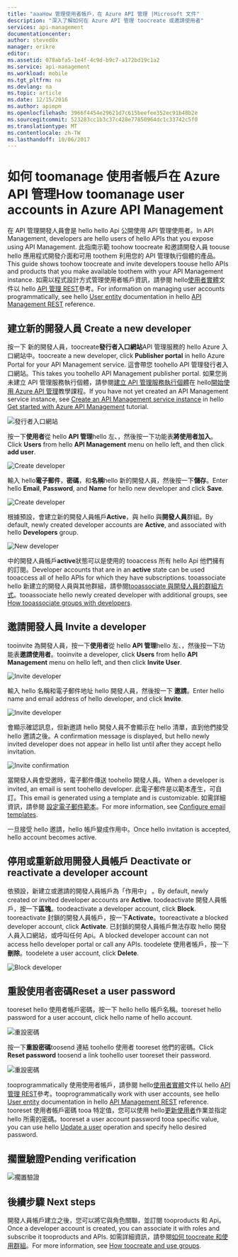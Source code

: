 ```yaml
---
title: "aaaHow 管理使用者帳戶，在 Azure API 管理 |Microsoft 文件"
description: "深入了解如何在 Azure API 管理 toocreate 或邀請使用者"
services: api-management
documentationcenter: 
author: steved0x
manager: erikre
editor: 
ms.assetid: 078abfa5-1e4f-4c9d-b9c7-a172bd19c1a2
ms.service: api-management
ms.workload: mobile
ms.tgt_pltfrm: na
ms.devlang: na
ms.topic: article
ms.date: 12/15/2016
ms.author: apimpm
ms.openlocfilehash: 3966f4454e29621d7c615beefee352ec91b48b2e
ms.sourcegitcommit: 523283cc1b3c37c428e77850964dc1c33742c5f0
ms.translationtype: MT
ms.contentlocale: zh-TW
ms.lasthandoff: 10/06/2017
---
```

# <a name="how-toomanage-user-accounts-in-azure-api-management"></a><span data-ttu-id="a1850-103">如何 toomanage 使用者帳戶在 Azure API 管理</span><span class="sxs-lookup"><span data-stu-id="a1850-103">How toomanage user accounts in Azure API Management</span></span>
<span data-ttu-id="a1850-104">在 API 管理開發人員會是 hello hello Api 公開使用 API 管理使用者。</span><span class="sxs-lookup"><span data-stu-id="a1850-104">In API Management, developers are hello users of hello APIs that you expose using API Management.</span></span> <span data-ttu-id="a1850-105">此指南示範 toohow toocreate 和邀請開發人員 toouse hello 應用程式開發介面和可用 toothem 利用您的 API 管理執行個體的產品。</span><span class="sxs-lookup"><span data-stu-id="a1850-105">This guide shows toohow toocreate and invite developers toouse hello APIs and products that you make available toothem with your API Management instance.</span></span> <span data-ttu-id="a1850-106">如需以程式設計方式管理使用者帳戶資訊，請參閱 hello[使用者實體](https://msdn.microsoft.com/library/azure/dn776330.aspx)文件以 hello [API 管理 REST](https://msdn.microsoft.com/library/azure/dn776326.aspx)參考。</span><span class="sxs-lookup"><span data-stu-id="a1850-106">For information on managing user accounts programmatically, see hello [User entity](https://msdn.microsoft.com/library/azure/dn776330.aspx) documentation in hello [API Management REST](https://msdn.microsoft.com/library/azure/dn776326.aspx) reference.</span></span>

## <span data-ttu-id="a1850-107"><a name="create-developer"> </a>建立新的開發人員</span><span class="sxs-lookup"><span data-stu-id="a1850-107"><a name="create-developer"> </a>Create a new developer</span></span>
<span data-ttu-id="a1850-108">按一下 新的開發人員，toocreate**發行者入口網站**API 管理服務的 hello Azure 入口網站中。</span><span class="sxs-lookup"><span data-stu-id="a1850-108">toocreate a new developer, click **Publisher portal** in hello Azure Portal for your API Management service.</span></span> <span data-ttu-id="a1850-109">這會帶您 toohello API 管理發行者入口網站。</span><span class="sxs-lookup"><span data-stu-id="a1850-109">This takes you toohello API Management publisher portal.</span></span> <span data-ttu-id="a1850-110">如果您尚未建立 API 管理服務執行個體，請參閱[建立 API 管理服務執行個體][ Create an API Management service instance]在 hello[開始使用 Azure API 管理][Get started with Azure API Management]教學課程。</span><span class="sxs-lookup"><span data-stu-id="a1850-110">If you have not yet created an API Management service instance, see [Create an API Management service instance][Create an API Management service instance] in hello [Get started with Azure API Management][Get started with Azure API Management] tutorial.</span></span>

![發行者入口網站][api-management-management-console]

<span data-ttu-id="a1850-112">按一下**使用者**從 hello **API 管理**hello 左、，然後按一下功能表**將使用者加入**。</span><span class="sxs-lookup"><span data-stu-id="a1850-112">Click **Users** from hello **API Management** menu on hello left, and then click **add user**.</span></span>

![Create developer][api-management-create-developer]

<span data-ttu-id="a1850-114">輸入 hello**電子郵件**，**密碼**，和**名稱**hello 新的開發人員，然後按一下**儲存**。</span><span class="sxs-lookup"><span data-stu-id="a1850-114">Enter hello **Email**, **Password**, and **Name** for hello new developer and click **Save**.</span></span>

![Create developer][api-management-add-new-user]

<span data-ttu-id="a1850-116">根據預設，會建立新的開發人員帳戶**Active**，與 hello 與**開發人員**群組。</span><span class="sxs-lookup"><span data-stu-id="a1850-116">By default, newly created developer accounts are **Active**, and associated with hello **Developers** group.</span></span>

![New developer][api-management-new-developer]

<span data-ttu-id="a1850-118">中的開發人員帳戶**active**狀態可以是使用的 tooaccess 所有 hello Api 他們擁有的訂閱。</span><span class="sxs-lookup"><span data-stu-id="a1850-118">Developer accounts that are in an **active** state can be used tooaccess all of hello APIs for which they have subscriptions.</span></span> <span data-ttu-id="a1850-119">tooassociate hello 新建立的開發人員與其他群組，請參閱[tooassociate 與開發人員的群組方式][How tooassociate groups with developers]。</span><span class="sxs-lookup"><span data-stu-id="a1850-119">tooassociate hello newly created developer with additional groups, see [How tooassociate groups with developers][How tooassociate groups with developers].</span></span>

## <span data-ttu-id="a1850-120"><a name="invite-developer"> </a>邀請開發人員</span><span class="sxs-lookup"><span data-stu-id="a1850-120"><a name="invite-developer"> </a>Invite a developer</span></span>
<span data-ttu-id="a1850-121">tooinvite 為開發人員，按一下**使用者**從 hello **API 管理**hello 左、，然後按一下功能表**邀請使用者**。</span><span class="sxs-lookup"><span data-stu-id="a1850-121">tooinvite a developer, click **Users** from hello **API Management** menu on hello left, and then click **Invite User**.</span></span>

![Invite developer][api-management-invite-developer]

<span data-ttu-id="a1850-123">輸入 hello 名稱和電子郵件地址 hello 開發人員，然後按一下 **邀請**。</span><span class="sxs-lookup"><span data-stu-id="a1850-123">Enter hello name and email address of hello developer, and click **Invite**.</span></span>

![Invite developer][api-management-invite-developer-window]

<span data-ttu-id="a1850-125">會顯示確認訊息，但新邀請 hello 開發人員不會顯示在 hello 清單，直到他們接受 hello 邀請之後。</span><span class="sxs-lookup"><span data-stu-id="a1850-125">A confirmation message is displayed, but hello newly invited developer does not appear in hello list until after they accept hello invitation.</span></span> 

![Invite confirmation][api-management-invite-developer-confirmation]

<span data-ttu-id="a1850-127">當開發人員會受邀時，電子郵件傳送 toohello 開發人員。</span><span class="sxs-lookup"><span data-stu-id="a1850-127">When a developer is invited, an email is sent toohello developer.</span></span> <span data-ttu-id="a1850-128">此電子郵件是以範本產生，可自訂。</span><span class="sxs-lookup"><span data-stu-id="a1850-128">This email is generated using a template and is customizable.</span></span> <span data-ttu-id="a1850-129">如需詳細資訊，請參閱 [設定電子郵件範本][Configure email templates]。</span><span class="sxs-lookup"><span data-stu-id="a1850-129">For more information, see [Configure email templates][Configure email templates].</span></span>

<span data-ttu-id="a1850-130">一旦接受 hello 邀請，hello 帳戶變成作用中。</span><span class="sxs-lookup"><span data-stu-id="a1850-130">Once hello invitation is accepted, hello account becomes active.</span></span>

## <span data-ttu-id="a1850-131"><a name="block-developer"> </a> 停用或重新啟用開發人員帳戶</span><span class="sxs-lookup"><span data-stu-id="a1850-131"><a name="block-developer"> </a> Deactivate or reactivate a developer account</span></span>
<span data-ttu-id="a1850-132">依預設，新建立或邀請的開發人員帳戶為「作用中」 。</span><span class="sxs-lookup"><span data-stu-id="a1850-132">By default, newly created or invited developer accounts are **Active**.</span></span> <span data-ttu-id="a1850-133">toodeactivate 開發人員帳戶，按一下**區塊**。</span><span class="sxs-lookup"><span data-stu-id="a1850-133">toodeactivate a developer account, click **Block**.</span></span> <span data-ttu-id="a1850-134">tooreactivate 封鎖的開發人員帳戶，按一下**Activate**。</span><span class="sxs-lookup"><span data-stu-id="a1850-134">tooreactivate a blocked developer account, click **Activate**.</span></span> <span data-ttu-id="a1850-135">已封鎖的開發人員帳戶無法存取 hello 開發人員入口網站，或呼叫任何 Api。</span><span class="sxs-lookup"><span data-stu-id="a1850-135">A blocked developer account can not access hello developer portal or call any APIs.</span></span> <span data-ttu-id="a1850-136">toodelete 使用者帳戶，按一下**刪除**。</span><span class="sxs-lookup"><span data-stu-id="a1850-136">toodelete a user account, click **Delete**.</span></span>

![Block developer][api-management-new-developer]

## <a name="reset-a-user-password"></a><span data-ttu-id="a1850-138">重設使用者密碼</span><span class="sxs-lookup"><span data-stu-id="a1850-138">Reset a user password</span></span>
<span data-ttu-id="a1850-139">tooreset hello 使用者帳戶密碼，按一下 hello hello 帳戶名稱。</span><span class="sxs-lookup"><span data-stu-id="a1850-139">tooreset hello password for a user account, click hello name of hello account.</span></span>

![重設密碼][api-management-view-developer]

<span data-ttu-id="a1850-141">按一下**重設密碼**toosend 連結 toohello 使用者 tooreset 他們的密碼。</span><span class="sxs-lookup"><span data-stu-id="a1850-141">Click **Reset password** toosend a link toohello user tooreset their password.</span></span>

![重設密碼][api-management-reset-password]

<span data-ttu-id="a1850-143">tooprogrammatically 使用使用者帳戶，請參閱 hello[使用者實體](https://msdn.microsoft.com/library/azure/dn776330.aspx)文件以 hello [API 管理 REST](https://msdn.microsoft.com/library/azure/dn776326.aspx)參考。</span><span class="sxs-lookup"><span data-stu-id="a1850-143">tooprogrammatically work with user accounts, see hello [User entity](https://msdn.microsoft.com/library/azure/dn776330.aspx) documentation in hello [API Management REST](https://msdn.microsoft.com/library/azure/dn776326.aspx) reference.</span></span> <span data-ttu-id="a1850-144">tooreset 使用者帳戶密碼 tooa 特定值，您可以使用 hello[更新使用者](https://msdn.microsoft.com/library/azure/dn776330.aspx#UpdateUser)作業並指定 hello 所需的密碼。</span><span class="sxs-lookup"><span data-stu-id="a1850-144">tooreset a user account password tooa specific value, you can use hello [Update a user](https://msdn.microsoft.com/library/azure/dn776330.aspx#UpdateUser) operation and specify hello desired password.</span></span>

## <a name="pending-verification"></a><span data-ttu-id="a1850-145">擱置驗證</span><span class="sxs-lookup"><span data-stu-id="a1850-145">Pending verification</span></span>
![擱置驗證][api-management-pending-verification]

## <span data-ttu-id="a1850-147"><a name="next-steps"> </a>後續步驟</span><span class="sxs-lookup"><span data-stu-id="a1850-147"><a name="next-steps"> </a>Next steps</span></span>
<span data-ttu-id="a1850-148">開發人員帳戶建立之後，您可以將它與角色關聯，並訂閱 tooproducts 和 Api。</span><span class="sxs-lookup"><span data-stu-id="a1850-148">Once a developer account is created, you can associate it with roles and subscribe it tooproducts and APIs.</span></span> <span data-ttu-id="a1850-149">如需詳細資訊，請參閱[如何 toocreate 和使用群組][How toocreate and use groups]。</span><span class="sxs-lookup"><span data-stu-id="a1850-149">For more information, see [How toocreate and use groups][How toocreate and use groups].</span></span>

[api-management-management-console]: ./media/api-management-howto-create-or-invite-developers/api-management-management-console.png
[api-management-add-new-user]: ./media/api-management-howto-create-or-invite-developers/api-management-add-new-user.png
[api-management-create-developer]: ./media/api-management-howto-create-or-invite-developers/api-management-create-developer.png
[api-management-invite-developer]: ./media/api-management-howto-create-or-invite-developers/api-management-invite-developer.png
[api-management-new-developer]: ./media/api-management-howto-create-or-invite-developers/api-management-new-developer.png
[api-management-invite-developer-window]: ./media/api-management-howto-create-or-invite-developers/api-management-invite-developer-window.png
[api-management-invite-developer-confirmation]: ./media/api-management-howto-create-or-invite-developers/api-management-invite-developer-confirmation.png
[api-management-pending-verification]: ./media/api-management-howto-create-or-invite-developers/api-management-pending-verification.png
[api-management-view-developer]: ./media/api-management-howto-create-or-invite-developers/api-management-view-developer.png
[api-management-reset-password]: ./media/api-management-howto-create-or-invite-developers/api-management-reset-password.png


[Create a new developer]: #create-developer
[Invite a developer]: #invite-developer
[Deactivate or reactivate a developer account]: #block-developer
[Next steps]: #next-steps
[How toocreate and use groups]: api-management-howto-create-groups.md
[How tooassociate groups with developers]: api-management-howto-create-groups.md#associate-group-developer

[Get started with Azure API Management]: api-management-get-started.md
[Create an API Management service instance]: api-management-get-started.md#create-service-instance
[Configure email templates]: api-management-howto-configure-notifications.md#email-templates
